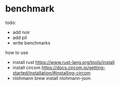 # benchmark
todo:
- add noir 
- add pil
- write benchmarks


how to use 

- install rust 
    https://www.rust-lang.org/tools/install
- install circom
    https://docs.circom.io/getting-started/installation/#installing-circom
- nlohmann 
    brew install nlohmann-json